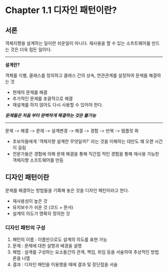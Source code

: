 # Chapter 1.1 디자인 패턴이란?

## 서론

객체지향을 설계하는 일이란 쉬운일이 아니다. 재사용을 할 수 있는 소프트웨어를 만드는 것은 더욱 힘든 일이다.

---

**설계란?**

객체를 식별, 클래스를 정의하고 클래스 간의 상속, 연관관계를 설정하여 문제를 해결하는 것

- 현재의 문제를 해결
- 추가적인 문제를 포괄적으로 해결
- 재설계를 하지 않아도 다시 사용할 수 있어야 한다.

***문제들은 처음 부터 완벽하게 해결하는 것은 불가능***

---

문제 -> 해결 -> 문제 -> 설계변경 -> 해결 -> 경험 -> 반복 -> 템플릿 화

- 초보자들에게 '객체지향 설계란 무엇일까?' 라는 것을 이해하는 데만도 꽤 오랜 시간이 걸림
- 전문가들은 경험에 의해 문제 해결을 통해 직간접 적인 경험을 통해 재사용 가능한 객체지향 소프트웨어를 만듬

## 디자인 패턴이란

문제를 해결하는 방법들을 기록해 놓은 것을 디자인 패턴이라고 한다.

- 재사용성이 높은 것
- 유지보수가 쉬운 것 (코드 + 문서)
- 설계의 의도가 명확히 정의한 것

### 디자인 패턴의 구성

1) 패턴의 이름 : 이름만으로도 설계의 의도를 표현 가능
2) 문제 : 문제에 대한 설명과 배경을 설명
3) 해법 : 설계를 구성하는 요소들간의 관계, 책임, 위임 등을 서술하여 추상적인 방법론을 나열
4) 결과 : 디자인 패턴을 이용했을 때에 결과 및 장단점을 서술
